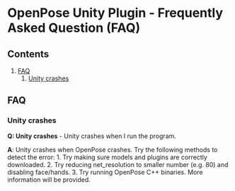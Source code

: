 OpenPose Unity Plugin - Frequently Asked Question (FAQ)
============================================

## Contents
1. [FAQ](#faq)
    1. [Unity crashes](#Unity-crashes)

## FAQ
### Unity crashes
**Q: Unity crashes** - Unity crashes when I run the program. 

**A**: Unity crashes when OpenPose crashes. Try the following methods to detect the error: 
			1. Try making sure models and plugins are correctly downloaded. 
			2. Try reducing net_resolution to smaller number (e.g. 80) and disabling face/hands. 
			3. Try running OpenPose C++ binaries. More information will be provided. 
